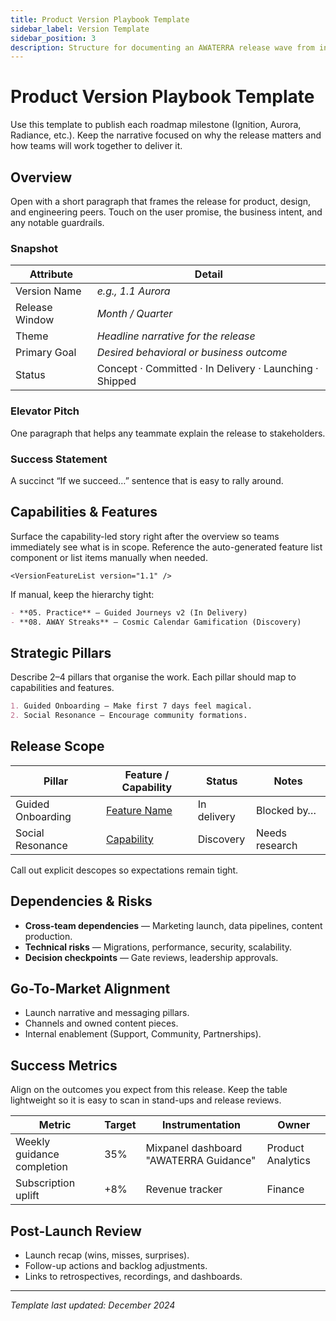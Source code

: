 ```yaml
---
title: Product Version Playbook Template
sidebar_label: Version Template
sidebar_position: 3
description: Structure for documenting an AWATERRA release wave from intent through measurement.
---
```


# Product Version Playbook Template

Use this template to publish each roadmap milestone (Ignition, Aurora, Radiance, etc.). Keep the narrative focused on why the release matters and how teams will work together to deliver it.

## Overview

Open with a short paragraph that frames the release for product, design, and engineering peers. Touch on the user promise, the business intent, and any notable guardrails.

### Snapshot
| Attribute | Detail |
| --- | --- |
| Version Name | _e.g., 1.1 Aurora_
| Release Window | _Month / Quarter_
| Theme | _Headline narrative for the release_
| Primary Goal | _Desired behavioral or business outcome_
| Status | Concept · Committed · In Delivery · Launching · Shipped |

### Elevator Pitch
One paragraph that helps any teammate explain the release to stakeholders.

### Success Statement
A succinct “If we succeed…” sentence that is easy to rally around.

## Capabilities & Features

Surface the capability-led story right after the overview so teams immediately see what is in scope. Reference the auto-generated feature list component or list items manually when needed.

```mdx
<VersionFeatureList version="1.1" />
```

If manual, keep the hierarchy tight:

```md
- **05. Practice** — Guided Journeys v2 (In Delivery)
- **08. AWAY Streaks** — Cosmic Calendar Gamification (Discovery)
```

## Strategic Pillars

Describe 2–4 pillars that organise the work. Each pillar should map to capabilities and features.

```md
1. Guided Onboarding — Make first 7 days feel magical.
2. Social Resonance — Encourage community formations.
```

## Release Scope

| Pillar | Feature / Capability | Status | Notes |
| --- | --- | --- | --- |
| Guided Onboarding | [Feature Name](/docs/features/feature-slug) | In delivery | Blocked by… |
| Social Resonance | [Capability](/docs/capabilities/05-Practice/index) | Discovery | Needs research |

Call out explicit descopes so expectations remain tight.

## Dependencies & Risks

- **Cross-team dependencies** — Marketing launch, data pipelines, content production.
- **Technical risks** — Migrations, performance, security, scalability.
- **Decision checkpoints** — Gate reviews, leadership approvals.
## Go-To-Market Alignment

- Launch narrative and messaging pillars.
- Channels and owned content pieces.
- Internal enablement (Support, Community, Partnerships).

## Success Metrics

Align on the outcomes you expect from this release. Keep the table lightweight so it is easy to scan in stand-ups and release reviews.

| Metric | Target | Instrumentation | Owner |
| --- | --- | --- | --- |
| Weekly guidance completion | 35% | Mixpanel dashboard "AWATERRA Guidance" | Product Analytics |
| Subscription uplift | +8% | Revenue tracker | Finance |

## Post-Launch Review

- Launch recap (wins, misses, surprises).
- Follow-up actions and backlog adjustments.
- Links to retrospectives, recordings, and dashboards.

---

*Template last updated: December 2024*
